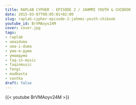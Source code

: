 ```yaml
---
title: RAPLAB CYPHER - EPISODE 2 / JAHMMI YOUTH & CHIBOOK
date: 2015-03-07T08:05:01+02:00
slug: raplab-cypher-episode-2-jahmmi-youth-chibook
youtube_id: BrVMAoyv24M
cover: cover.jpg
tags:
- raplab
- umaiduma
- uma-i-duma
- ума-и-дума
- умаидума
- faq-in-music
- faqinmusic
- fengi
- madbasta
- vantka
draft: false
---
```


{{< youtube BrVMAoyv24M >}}
